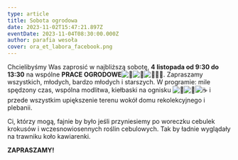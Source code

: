 ```yaml
---
type: article
title: Sobota ogrodowa
date: 2023-11-02T15:47:21.897Z
eventDate: 2023-11-04T08:30:00.000Z
author: parafia wesoła
cover: ora_et_labora_facebook.png
---
```

<!--StartFragment-->

Chcielibyśmy Was zaprosić w najbliższą sobotę, **4 listopada od 9:30 do 13:30** na wspólne **PRACE OGRODOWE**![🌲](https://static.xx.fbcdn.net/images/emoji.php/v9/t43/1.5/16/1f332.png)![🌼](https://static.xx.fbcdn.net/images/emoji.php/v9/tf4/1.5/16/1f33c.png)![👨🏽‍🌾](https://static.xx.fbcdn.net/images/emoji.php/v9/td4/1.5/16/1f468_1f3fd_200d_1f33e.png). Zapraszamy wszystkich, młodych, bardzo młodych i starszych. W programie: mile spędzony czas, wspólna modlitwa, kiełbaski na ognisku ![🍗](https://static.xx.fbcdn.net/images/emoji.php/v9/t6/1.5/16/1f357.png)![🍪](https://static.xx.fbcdn.net/images/emoji.php/v9/tcf/1.5/16/1f36a.png)![☕️](https://static.xx.fbcdn.net/images/emoji.php/v9/t18/1.5/16/2615.png) i przede wszystkim upiększenie terenu wokół domu rekolekcyjnego i plebanii.

Ci, którzy mogą, fajnie by było jeśli przyniesiemy po woreczku cebulek krokusów i wczesnowiosennych roślin cebulowych. Tak by ładnie wyglądały na trawniku koło kawiarenki.

**ZAPRASZAMY!**

<!--EndFragment-->